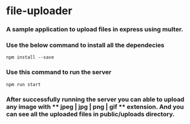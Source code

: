 # file-uploader
### A sample application to upload files in express using multer.

### Use the below command to install all the dependecies

``` npm install --save  ```

### Use this command to run the server

``` npm run start ```

### After successfully running the server you can able to upload any image with ** jpeg | jpg | png | gif ** extension. And you can see all the uploaded files in **public/uploads** directory.
